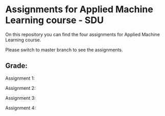 # Assignments for Applied Machine Learning course - SDU

On this repository you can find the four assignments for Applied Machine Learning course. 

Please switch to master branch to see the assignments.


## Grade:

Assignment 1:

Assignment 2:

Assignment 3:

Assignment 4:
